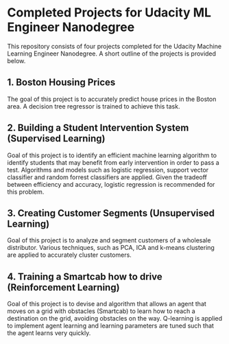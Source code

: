 # Completed Projects for Udacity ML Engineer Nanodegree
This repository consists of four projects completed for the Udacity Machine Learning Engineer Nanodegree. A short outline of the projects is provided below.

## 1. Boston Housing Prices
The goal of this project is to accurately predict house prices in the Boston area. A decision tree regressor is trained to achieve this task.

## 2. Building a Student Intervention System (Supervised Learning)
Goal of this project is to identify an efficient machine learning algorithm to identify students that may benefit from early intervention in order to pass a test. Algorithms and models such as logistic regression, support vector classifier and random forrest classifiers are applied. Given the tradeoff between efficiency and accuracy, logistic regression is recommended for this problem.

## 3. Creating Customer Segments (Unsupervised Learning)
Goal of this project is to analyze and segment customers of a wholesale distributor. Various techniques, such as PCA, ICA and k-means clustering are applied to accurately cluster customers.

## 4. Training a Smartcab how to drive (Reinforcement Learning)
Goal of this project is to devise and algorithm that allows an agent that moves on a grid with obstacles (Smartcab) to learn how to reach a destination on the grid, avoiding obstacles on the way. Q-learning is applied to implement agent learning and learning parameters are tuned such that the agent learns very quickly.

